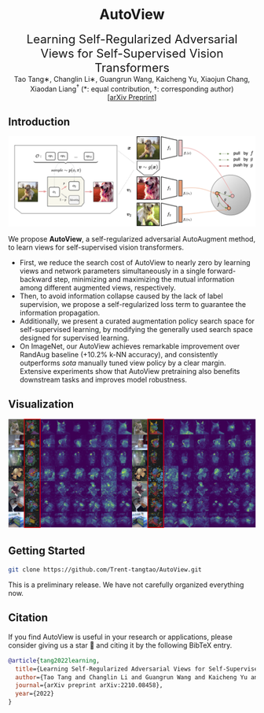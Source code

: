 <div align="center">
<h1> AutoView </h1>
<span><font size="5", > Learning Self-Regularized Adversarial Views for Self-Supervised Vision Transformers
 </font></span>
</br>
Tao Tang∗, Changlin Li∗, Guangrun Wang, Kaicheng Yu, Xiaojun Chang, Xiaodan Liang</a><sup><span>&#8224;</span></sup>
(<span>*</span>: equal contribution, <span>&#8224;</span>: corresponding author)

<br>

<div><a href="https://arxiv.org/pdf/2210.08458.pdf">[arXiv Preprint]</a></div> 

</div>



## Introduction

![Framework](./assets/autoview.png)

We propose **AutoView**, a self-regularized adversarial AutoAugment method, to learn views for self-supervised vision transformers. 

* First, we reduce the search cost of AutoView to nearly zero by learning views and network parameters simultaneously in a single forward-backward step, minimizing and maximizing the mutual information among different augmented views, respectively. 
* Then, to avoid information collapse caused by the lack of label supervision, we propose a self-regularized loss term to guarantee the information propagation. 
* Additionally, we present a curated augmentation policy search space for self-supervised learning, by modifying the generally used search space designed for supervised learning. 
* On ImageNet, our AutoView achieves remarkable improvement over RandAug baseline (+10.2% k-NN accuracy), and consistently outperforms *sota* manually tuned view policy by a clear margin. Extensive experiments show that AutoView pretraining also benefits downstream tasks and improves model robustness.



## Visualization

![vis](./assets/vis.png)

## Getting Started

````bash
git clone https://github.com/Trent-tangtao/AutoView.git
````

This is a preliminary release. We have not carefully organized everything now.



## Citation

If you find AutoView is useful in your research or applications, please consider giving us a star &#127775; and citing it by the following BibTeX entry.

```bibtex
@article{tang2022learning,
  title={Learning Self-Regularized Adversarial Views for Self-Supervised Vision Transformers}, 
  author={Tao Tang and Changlin Li and Guangrun Wang and Kaicheng Yu and Xiaojun Chang and Xiaodan Liang},
  journal={arXiv preprint arXiv:2210.08458},
  year={2022}
}
```
